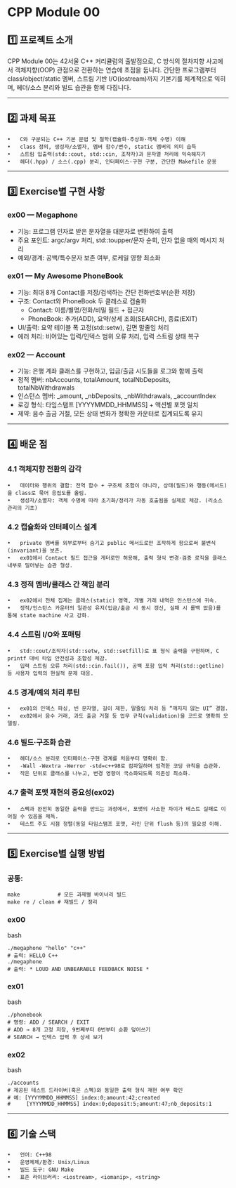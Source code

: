 # CPP Module 00

## 1️⃣ 프로젝트 소개

CPP Module 00는 42서울 C++ 커리큘럼의 출발점으로, C 방식의 절차지향 사고에서 객체지향(OOP) 관점으로 전환하는 연습에 초점을 둡니다. 간단한 프로그램부터 class/object/static 멤버, 스트림 기반 I/O(iostream)까지 기본기를 체계적으로 익히며, 헤더/소스 분리와 빌드 습관을 함께 다집니다.

---

## 2️⃣ 과제 목표
	•	C와 구분되는 C++ 기본 문법 및 철학(캡슐화·추상화·객체 수명) 이해
	•	class 정의, 생성자/소멸자, 멤버 함수/변수, static 멤버의 의미 습득
	•	스트림 입출력(std::cout, std::cin, 조작자)과 문자열 처리에 익숙해지기
	•	헤더(.hpp) / 소스(.cpp) 분리, 인터페이스-구현 구분, 간단한 Makefile 운용

---

## 3️⃣ Exercise별 구현 사항

### ex00 — Megaphone
* 기능: 프로그램 인자로 받은 문자열을 대문자로 변환하여 출력
* 주요 포인트: argc/argv 처리, std::toupper/문자 순회, 인자 없을 때의 메시지 처리
* 예외/경계: 공백/특수문자 보존 여부, 로케일 영향 최소화

### ex01 — My Awesome PhoneBook
* 기능: 최대 8개 Contact를 저장/검색하는 간단 전화번호부(순환 저장)
* 구조: Contact와 PhoneBook 두 클래스로 캡슐화
	- Contact: 이름/별명/전화/비밀 필드 + 접근자
	- PhoneBook: 추가(ADD), 요약/상세 조회(SEARCH), 종료(EXIT)
* UI/출력: 요약 테이블 폭 고정(std::setw), 길면 말줄임 처리
* 에러 처리: 비어있는 입력/인덱스 범위 오류 처리, 입력 스트림 상태 복구

### ex02 — Account
* 기능: 은행 계좌 클래스를 구현하고, 입금/출금 시도들을 로그와 함께 출력
* 정적 멤버: nbAccounts, totalAmount, totalNbDeposits, totalNbWithdrawals
* 인스턴스 멤버: _amount, _nbDeposits, _nbWithdrawals, _accountIndex
* 로깅 형식: 타임스탬프 [YYYYMMDD_HHMMSS] + 액션별 포맷 일치
* 제약: 음수 출금 거절, 모든 상태 변화가 정확한 카운터로 집계되도록 유지

---

## 4️⃣ 배운 점
### 4.1 객체지향 전환의 감각
	•	데이터와 행위의 결합: 전역 함수 + 구조체 조합이 아니라, 상태(필드)와 행동(메서드)을 class로 묶어 응집도를 올림.
	•	생성자/소멸자: 객체 수명에 따라 초기화/정리가 자동 호출됨을 실제로 체감. (리소스 관리의 기초)

### 4.2 캡슐화와 인터페이스 설계
	•	private 멤버를 외부로부터 숨기고 public 메서드로만 조작하게 함으로써 불변식(invariant)을 보존.
	•	ex01에서 Contact 필드 접근을 게터로만 허용해, 출력 형식 변경·검증 로직을 클래스 내부로 밀어넣는 습관 형성.

### 4.3 정적 멤버/클래스 간 책임 분리
	•	ex02에서 전체 집계는 클래스(static) 영역, 개별 거래 내역은 인스턴스에 귀속.
	•	정적/인스턴스 카운터의 일관성 유지(입금/출금 시 동시 갱신, 실패 시 롤백 없음)를 통해 state machine 사고 강화.

### 4.4 스트림 I/O와 포매팅
	•	std::cout/조작자(std::setw, std::setfill)로 표 형식 출력을 구현하며, C printf 대비 타입 안전성과 조합성 체감.
	•	입력 스트림 오류 처리(std::cin.fail()), 공백 포함 입력 처리(std::getline) 등 사용자 입력의 현실적 문제 대응.

### 4.5 경계/예외 처리 루틴
	•	ex01의 인덱스 파싱, 빈 문자열, 길이 제한, 말줄임 처리 등 “깨지지 않는 UI” 경험.
	•	ex02에서 음수 거래, 과도 출금 거절 등 업무 규칙(validation)을 코드로 명확히 모델링.

### 4.6 빌드·구조화 습관
	•	헤더/소스 분리로 인터페이스-구현 경계를 처음부터 명확히 함.
	•	-Wall -Wextra -Werror -std=c++98로 컴파일하며 엄격한 코딩 규칙을 습관화.
	•	작은 단위로 클래스를 나누고, 변경 영향이 국소화되도록 의존성 최소화.

### 4.7 출력 포맷 재현의 중요성(ex02)
	•	스펙과 완전히 동일한 출력을 만드는 과정에서, 포맷의 사소한 차이가 테스트 실패로 이어질 수 있음을 체득.
	•	테스트 주도 시점 정렬(동일 타임스탬프 포맷, 라인 단위 flush 등)의 필요성 이해.

---

## 5️⃣ Exercise별 실행 방법

### 공통:
```
make            # 모든 과제별 바이너리 빌드
make re / clean # 재빌드 / 정리
```

### ex00

bash
```
./megaphone "hello" "c++" 
# 출력: HELLO C++
./megaphone
# 출력: * LOUD AND UNBEARABLE FEEDBACK NOISE *
```

### ex01

bash
```
./phonebook
# 명령: ADD / SEARCH / EXIT
# ADD → 8개 고정 저장, 9번째부터 0번부터 순환 덮어쓰기
# SEARCH → 인덱스 입력 후 상세 보기
```

### ex02

bash
```
./accounts
# 제공된 테스트 드라이버(혹은 스펙)와 동일한 출력 형식 재현 여부 확인
# 예: [YYYYMMDD_HHMMSS] index:0;amount:42;created
#     [YYYYMMDD_HHMMSS] index:0;deposit:5;amount:47;nb_deposits:1
```

---

## 6️⃣ 기술 스택
	•	언어: C++98
	•	운영체제/환경: Unix/Linux
	•	빌드 도구: GNU Make
	•	표준 라이브러리: <iostream>, <iomanip>, <string>

